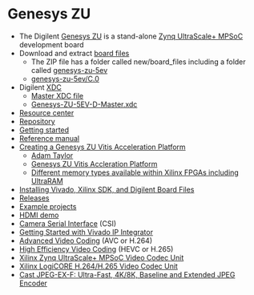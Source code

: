# Genesys ZU
* The Digilent [Genesys ZU](https://digilent.com/reference/programmable-logic/genesys-zu/start) is a stand-alone [Zynq UltraScale+ MPSoC](https://www.xilinx.com/products/silicon-devices/soc/zynq-ultrascale-mpsoc.html) development board
* Download and extract [board files](https://github.com/Digilent/vivado-boards/archive/master.zip)
  * The ZIP file has a folder called new/board_files including a folder called [genesys-zu-5ev](https://github.com/Digilent/vivado-boards/tree/master/new/board_files/genesys-zu-5ev/C.0)
  * [genesys-zu-5ev/C.0](/Xilinx/genesys-zu-5ev/C.0)
* Digilent [XDC](https://github.com/Digilent/digilent-xdc)
  * [Master XDC file](https://github.com/Digilent/digilent-xdc/blob/master/Genesys-ZU-5EV-D-Master.xdc)
  * [Genesys-ZU-5EV-D-Master.xdc](/Xilinx/Genesys-ZU-5EV-D-Master.xdc)
* [Resource center](https://digilent.com/reference/programmable-logic/genesys-zu/start)
* [Repository](https://github.com/Digilent/genesys-zu)
* [Getting started](https://digilent.com/reference/programmable-logic/genesys-zu/getting-started)
* [Reference manual](https://digilent.com/reference/programmable-logic/genesys-zu/reference-manual)
* [Creating a Genesys ZU Vitis Acceleration Platform](https://digilent.com/blog/creating-a-genesys-zu-vitis-acceleration-platform/)
  * [Adam Taylor](https://www.hackster.io/adam-taylor)
  * [Genesys ZU Vitis Accleration Platform](https://www.hackster.io/adam-taylor/genesys-zu-vitis-accleration-platform-2e86d4)
  * [Different memory types available within Xilinx FPGAs including UltraRAM](https://www.hackster.io/news/microzed-chronicles-ultraram-what-is-it-how-should-we-use-it-f73e1d1ebf85)
* [Installing Vivado, Xilinx SDK, and Digilent Board Files](https://digilent.com/reference/programmable-logic/guides/installing-vivado-and-sdk)
* [Releases](https://github.com/Digilent/Genesys-ZU/releases)
* [Example projects](https://digilent.com/reference/programmable-logic/genesys-zu/demos/start)
* [HDMI demo](https://digilent.com/reference/programmable-logic/genesys-zu/demos/hdmi)
* [Camera Serial Interface](https://en.wikipedia.org/wiki/Camera_Serial_Interface) (CSI)
* [Getting Started with Vivado IP Integrator](https://digilent.com/reference/vivado/getting-started-with-ipi/start)
* [Advanced Video Coding](https://en.wikipedia.org/wiki/Advanced_Video_Coding) (AVC or H.264)
* [High Efficiency Video Coding](https://en.wikipedia.org/wiki/High_Efficiency_Video_Coding) (HEVC or H.265)
* [Xilinx Zynq UltraScale+ MPSoC Video Codec Unit](https://xilinx-wiki.atlassian.net/wiki/spaces/A/pages/18842546/Xilinx+Zynq+UltraScale+MPSoC+Video+Codec+Unit)
* [Xilinx LogiCORE H.264/H.265 Video Codec Unit](https://www.xilinx.com/products/intellectual-property/v-vcu.html)
* [Cast JPEG-EX-F: Ultra-Fast, 4K/8K, Baseline and Extended JPEG Encoder](https://www.xilinx.com/products/intellectual-property/1-gfeqs7.html)
